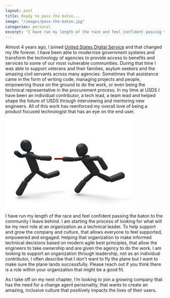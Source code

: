 ```yaml
---
layout: post
title: Ready to pass the baton...
image: "/images/pass-the-baton.jpg"
categories: personal
excerpt: "I have run my length of the race and feel confident passing the baton to the community I leave behind. I am starting the process of looking for what will be my next role at an organization as a technical leader..."
---
```


Almost 4 years ago, I joined <a href="https://www.usds.gov/">United States Digital Service</a> and that changed my life forever. I have been able to modernize government systems and transform the technology of agencies to provide access to benefits and services to some of our most vulnerable communities. During that time I was able to support veterans and their families, asylum seekers and the amazing civil servants across many agencies. Sometimes that assistance came in the form of writing code, managing projects and people, empowering those on the ground to do the work, or even being the technical representative in the procurement process. In my time at USDS I have been an individual contributor, a tech lead, a team lead and helped shape the future of USDS through interviewing and mentoring new engineers. All of this work has reenforced my overall love of being a product focused technologist that has an eye on the end user.

<section class="special"><img style="width: 80%;" src="/images/pass-the-baton.jpg" /></section>

I have run my length of the race and feel confident passing the baton to the community I leave behind. I am starting the process of looking for what will be my next role at an organization as a technical leader. To help support and grow the company and culture, that allows everyone to feel supported, empowered and engaged. Helping that organization to make informed technical decisions based on modern agile best principles, that allow the engineers to take ownership and are given the agency to do the work. I am looking to support an organization through leadership, not as an individual contributor, I often describe that I don't want to fly the plane but I want to make sure the plane lands successfully. Please reach out if you think there is a role within your organization that might be a good fit.

As I take off on my next chapter, I’m looking to join a growing company that has the need for a change agent personality, that wants to create an amazing, inclusive culture that positively impacts the lives of their users.
